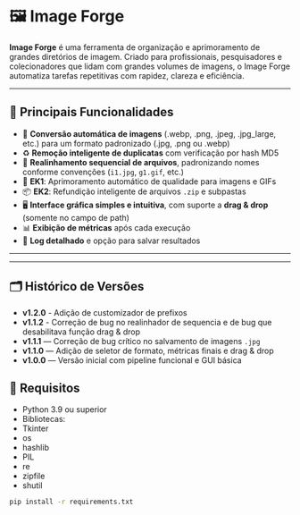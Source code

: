 # 🖼️ Image Forge

**Image Forge** é uma ferramenta de organização e aprimoramento de grandes diretórios de imagem. Criado para profissionais, pesquisadores e colecionadores que lidam com grandes volumes de imagens, o Image Forge automatiza tarefas repetitivas com rapidez, clareza e eficiência.

---

## 🚀 Principais Funcionalidades

- 🔄 **Conversão automática de imagens** (.webp, .png, .jpeg, .jpg_large, etc.) para um formato padronizado (.jpg, .png ou .webp)
- ♻️ **Remoção inteligente de duplicatas** com verificação por hash MD5
- 🧩 **Realinhamento sequencial de arquivos**, padronizando nomes conforme convenções (`i1.jpg`, `g1.gif`, etc.)
- 🧪 **EK1**: Aprimoramento automático de qualidade para imagens e GIFs
- 📦 **EK2**: Refundição inteligente de arquivos `.zip` e subpastas
- 🖥️ **Interface gráfica simples e intuitiva**, com suporte a **drag & drop** (somente no campo de path)
- 📊 **Exibição de métricas** após cada execução
- 📜 **Log detalhado** e opção para salvar resultados

---

---

## 🗂️ Histórico de Versões

- **v1.2.0** - Adição de customizador de prefixos
- **v1.1.2** - Correção de bug no realinhador de sequencia e de bug que desabilitava função drag & drop 
- **v1.1.1** — Correção de bug crítico no salvamento de imagens `.jpg`
- **v1.1.0** — Adição de seletor de formato, métricas finais e drag & drop
- **v1.0.0** — Versão inicial com pipeline funcional e GUI básica

## 🧪 Requisitos

- Python 3.9 ou superior  
- Bibliotecas:
- Tkinter
- os
- hashlib
- PIL
- re
- zipfile
- shutil

```bash
pip install -r requirements.txt

